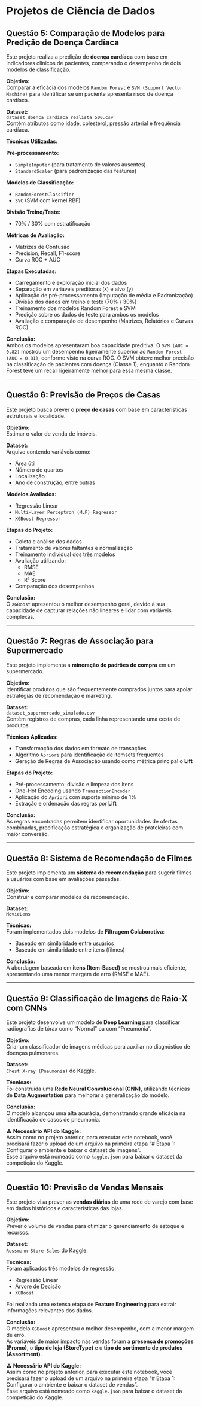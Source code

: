 # Projetos de Ciência de Dados

## Questão 5: Comparação de Modelos para Predição de Doença Cardíaca

Este projeto realiza a predição de **doença cardíaca** com base em indicadores clínicos de pacientes, comparando o desempenho de dois modelos de classificação.

**Objetivo:**  
Comparar a eficácia dos modelos `Random Forest` e `SVM (Support Vector Machine)` para identificar se um paciente apresenta risco de doença cardíaca.

**Dataset:**  
`dataset_doenca_cardiaca_realista_500.csv`  
Contém atributos como idade, colesterol, pressão arterial e frequência cardíaca.

**Técnicas Utilizadas:**

**Pré-processamento:**
- `SimpleImputer` (para tratamento de valores ausentes)
- `StandardScaler` (para padronização das features)

**Modelos de Classificação:**
- `RandomForestClassifier`
- `SVC` (SVM com kernel RBF)

**Divisão Treino/Teste:**
- 70% / 30% com estratificação

**Métricas de Avaliação:**
- Matrizes de Confusão  
- Precision, Recall, F1-score  
- Curva ROC + AUC

**Etapas Executadas:**
- Carregamento e exploração inicial dos dados  
- Separação em variáveis preditoras (`X`) e alvo (`y`)  
- Aplicação de pré-processamento (Imputação de média e Padronização)  
- Divisão dos dados em treino e teste (70% / 30%)  
- Treinamento dos modelos Random Forest e SVM  
- Predição sobre os dados de teste para ambos os modelos  
- Avaliação e comparação de desempenho (Matrizes, Relatórios e Curvas ROC)

**Conclusão:**  
Ambos os modelos apresentaram boa capacidade preditiva. O `SVM (AUC = 0.82)` mostrou um desempenho ligeiramente superior ao `Random Forest (AUC = 0.81)`, conforme visto na curva ROC. O SVM obteve melhor precisão na classificação de pacientes com doença (Classe 1), enquanto o Random Forest teve um recall ligeiramente melhor para essa mesma classe.

---

## Questão 6: Previsão de Preços de Casas

Este projeto busca prever o **preço de casas** com base em características estruturais e localidade.

**Objetivo:**  
Estimar o valor de venda de imóveis.

**Dataset:**  
Arquivo contendo variáveis como:
- Área útil  
- Número de quartos  
- Localização  
- Ano de construção, entre outras

**Modelos Avaliados:**
- Regressão Linear  
- `Multi-Layer Perceptron (MLP) Regressor`  
- `XGBoost Regressor`

**Etapas do Projeto:**
- Coleta e análise dos dados  
- Tratamento de valores faltantes e normalização  
- Treinamento individual dos três modelos  
- Avaliação utilizando:
  - RMSE  
  - MAE  
  - R² Score  
- Comparação dos desempenhos

**Conclusão:**  
O `XGBoost` apresentou o melhor desempenho geral, devido à sua capacidade de capturar relações não lineares e lidar com variáveis complexas.

---

## Questão 7: Regras de Associação para Supermercado

Este projeto implementa a **mineração de padrões de compra** em um supermercado.

**Objetivo:**  
Identificar produtos que são frequentemente comprados juntos para apoiar estratégias de recomendação e marketing.

**Dataset:**  
`dataset_supermercado_simulado.csv`  
Contém registros de compras, cada linha representando uma cesta de produtos.

**Técnicas Aplicadas:**
- Transformação dos dados em formato de transações  
- Algoritmo `Apriori` para identificação de itemsets frequentes  
- Geração de Regras de Associação usando como métrica principal o **Lift**

**Etapas do Projeto:**
- Pré-processamento: divisão e limpeza dos itens  
- One-Hot Encoding usando `TransactionEncoder`  
- Aplicação do `Apriori` com suporte mínimo de 1%  
- Extração e ordenação das regras por **Lift**

**Conclusão:**  
As regras encontradas permitem identificar oportunidades de ofertas combinadas, precificação estratégica e organização de prateleiras com maior conversão.

---

## Questão 8: Sistema de Recomendação de Filmes

Este projeto implementa um **sistema de recomendação** para sugerir filmes a usuários com base em avaliações passadas.

**Objetivo:**  
Construir e comparar modelos de recomendação.

**Dataset:**  
`MovieLens`

**Técnicas:**  
Foram implementados dois modelos de **Filtragem Colaborativa**:
- Baseado em similaridade entre usuários  
- Baseado em similaridade entre itens (filmes)

**Conclusão:**  
A abordagem baseada em **itens (Item-Based)** se mostrou mais eficiente, apresentando uma menor margem de erro (RMSE e MAE).

---

## Questão 9: Classificação de Imagens de Raio-X com CNNs

Este projeto desenvolve um modelo de **Deep Learning** para classificar radiografias de tórax como “Normal” ou com “Pneumonia”.

**Objetivo:**  
Criar um classificador de imagens médicas para auxiliar no diagnóstico de doenças pulmonares.

**Dataset:**  
`Chest X-ray (Pneumonia)` do Kaggle.

**Técnicas:**  
Foi construída uma **Rede Neural Convolucional (CNN)**, utilizando técnicas de **Data Augmentation** para melhorar a generalização do modelo.

**Conclusão:**  
O modelo alcançou uma alta acurácia, demonstrando grande eficácia na identificação de casos de pneumonia.

⚠️ **Necessário API do Kaggle:**  
Assim como no projeto anterior, para executar este notebook, você precisará fazer o upload de um arquivo na primeira etapa “# Etapa 1: Configurar o ambiente e baixar o dataset de imagens”.  
Esse arquivo está nomeado como `kaggle.json` para baixar o dataset da competição do Kaggle.

---

## Questão 10: Previsão de Vendas Mensais

Este projeto visa prever as **vendas diárias** de uma rede de varejo com base em dados históricos e características das lojas.

**Objetivo:**  
Prever o volume de vendas para otimizar o gerenciamento de estoque e recursos.

**Dataset:**  
`Rossmann Store Sales` do Kaggle.

**Técnicas:**  
Foram aplicados três modelos de regressão:
- Regressão Linear  
- Árvore de Decisão  
- `XGBoost`

Foi realizada uma extensa etapa de **Feature Engineering** para extrair informações relevantes dos dados.

**Conclusão:**  
O modelo `XGBoost` apresentou o melhor desempenho, com a menor margem de erro.  
As variáveis de maior impacto nas vendas foram a **presença de promoções (Promo)**, o **tipo de loja (StoreType)** e o **tipo de sortimento de produtos (Assortment)**.

⚠️ **Necessário API do Kaggle:**  
Assim como no projeto anterior, para executar este notebook, você precisará fazer o upload de um arquivo na primeira etapa “# Etapa 1: Configurar o ambiente e baixar o dataset de vendas”.  
Esse arquivo está nomeado como `kaggle.json` para baixar o dataset da competição do Kaggle.
